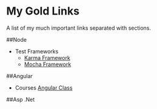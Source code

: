 # My Gold Links

A list of my much important links separated with sections.


##Node

- Test Frameworks
  - <a href="http://karma-runner.github.io/0.12/plus/travis.html" target="_blank">Karma Framework</a>
  - <a href="https://mochajs.org/" target="_blank">Mocha Framework</a>


##Angular

- Courses
  <a href="http://courses.angularclass.com/" target="_blank">Angular Class</a>
  

##Asp .Net


